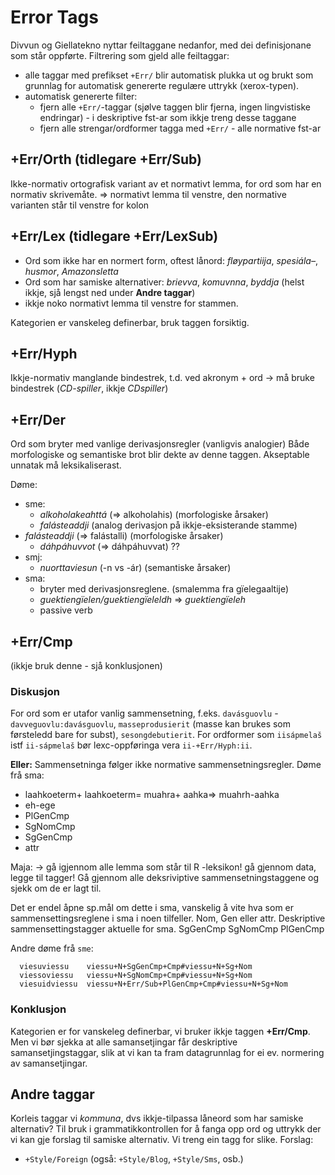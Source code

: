 # Error Tags

Divvun og Giellatekno nyttar feiltaggane nedanfor, med dei definisjonane som
står oppførte. Filtrering som gjeld alle feiltaggar:

- alle taggar med prefikset `+Err/` blir automatisk plukka ut og brukt som
  grunnlag for automatisk genererte regulære uttrykk (xerox-typen).
- automatisk genererte filter:
  - fjern alle `+Err/`-taggar (sjølve taggen blir fjerna, ingen lingvistiske
    endringar) - i deskriptive fst-ar som ikkje treng desse taggane
  - fjern alle strengar/ordformer tagga med `+Err/` - alle normative fst-ar

## +Err/Orth (tidlegare +Err/Sub)

Ikke-normativ ortografisk variant av et normativt lemma, for ord som har en
normativ skrivemåte.
=> normativt lemma til venstre, den normative varianten står til venstre for kolon

## +Err/Lex (tidlegare +Err/LexSub)

- Ord som ikke har en normert form, oftest lånord:
  _fløypartiija_, _spesiála–_, _husmor_, _Amazonsletta_
- Ord som har samiske alternativer: _brievva_, _komuvnna_, _byddja_
  (helst ikkje, sjå lengst ned under **Andre taggar**)
- ikkje noko normativt lemma til venstre for stammen.

Kategorien er vanskeleg definerbar, bruk taggen forsiktig.

## +Err/Hyph

Ikkje-normativ manglande bindestrek, t.d. ved
akronym + ord -> må bruke bindestrek (_CD-spiller_, ikkje _CDspiller_)

## +Err/Der

Ord som bryter med vanlige derivasjonsregler (vanligvis analogier)
Både morfologiske og semantiske brot blir dekte av denne taggen.
Akseptable unnatak må leksikaliserast.

Døme:

- sme:
  - _alkoholakeahttá_ (=> alkoholahis) (morfologiske årsaker)
  - _falásteaddji_ (analog derivasjon på ikkje-eksisterande stamme)
- _falásteaddji_ (=> falástalli) (morfologiske årsaker)
  - _dáhpáhuvvot_ (=> dáhpáhuvvat) ??
- smj:
  - _nuorttaviesun_ (-n vs -ár) (semantiske årsaker)
- sma:
  - bryter med derivasjonsreglene. (smalemma fra gïelegaaltije)
  - _guektiengïelen/guektiengïeleldh_ => _guektiengïeleh_
  - passive verb

## +Err/Cmp

(ikkje bruk denne - sjå konklusjonen)

### Diskusjon

For ord som er utafor vanlig sammensetning,
f.eks. `davásguovlu` - `davveguovlu:davásguovlu`, `masseprodusierit`
(masse kan brukes som førsteledd bare for subst), `sesongdebutierit`.
For ordformer som `iisápmelaš` istf `ii-sápmelaš` bør lexc-oppføringa vera
`ii-+Err/Hyph:ii`.

**Eller:**
Sammensetninga følger ikke normative sammensetningsregler. Døme frå sma:

- laahkoeterm+ laahkoeterm= muahra+ aahka=> muahrh-aahka
- eh-ege
- PlGenCmp
- SgNomCmp
- SgGenCmp
- attr

Maja: -> gå igjennom alle lemma som står til R -leksikon! gå gjennom data, legge
til tagger! Gå gjennom alle deksriviptive sammensetningstaggene og sjekk om de
er lagt til.

Det er endel åpne sp.mål om dette i sma, vanskelig å vite hva som er
sammensettingsreglene i sma i noen tilfeller. Nom, Gen eller attr.
Deskriptive sammensettingstagger aktuelle for sma.
SgGenCmp SgNomCmp PlGenCmp

Andre døme frå `sme`:

```text
  viesuviessu    viessu+N+SgGenCmp+Cmp#viessu+N+Sg+Nom
  viessoviessu   viessu+N+SgNomCmp+Cmp#viessu+N+Sg+Nom
  viesuidviessu  viessu+N+Err/Sub+PlGenCmp+Cmp#viessu+N+Sg+Nom
```

### Konklusjon

Kategorien er for vanskeleg definerbar, vi bruker ikkje taggen **+Err/Cmp**.
Men vi bør sjekka at alle samansetjingar får deskriptive samansetjingstaggar,
slik at vi kan ta fram datagrunnlag for ei ev. normering av samansetjingar.

## Andre taggar

Korleis taggar vi _kommuna_, dvs ikkje-tilpassa låneord som har samiske
alternativ? Til bruk i grammatikkontrollen for å fanga opp ord og uttrykk der
vi kan gje forslag til samiske alternativ. Vi treng ein tagg for slike. Forslag:

- `+Style/Foreign` (også: `+Style/Blog`, `+Style/Sms`, osb.)
